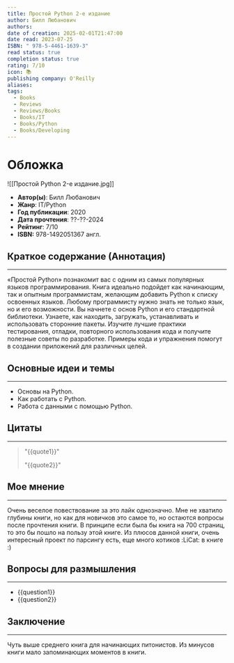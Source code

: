 ```yaml
---
title: Простой Python 2-е издание
author: Билл Любанович
authors: 
date of creation: 2025-02-01T21:47:00
date read: 2023-07-25
ISBN: " 978-5-4461-1639-3"
read status: true
completion status: true
rating: 7/10
icon: 📚
publishing company: O'Reilly
aliases: 
tags:
  - Books
  - Reviews
  - Reviews/Books
  - Books/IT
  - Books/Python
  - Books/Developing
---
```

# Обложка

![[Простой Python 2-е издание.jpg]]
- **Автор(ы)**: Билл Любанович
- **Жанр**: IT/Python
- **Год публикации**: 2020
- **Дата прочтения**: ??-??-2024
- **Рейтинг**: 7/10
- **ISBN:** 978-1492051367 англ.


## Краткое содержание (Аннотация)
---

«Простой Python» познакомит вас с одним из самых популярных языков программирования. Книга идеально подойдет как начинающим, так и опытным программистам, желающим добавить Python к списку освоенных языков. Любому программисту нужно знать не только язык, но и его возможности. Вы начнете с основ Python и его стандартной библиотеки. Узнаете, как находить, загружать, устанавливать и использовать сторонние пакеты. Изучите лучшие практики тестирования, отладки, повторного использования кода и получите полезные советы по разработке. Примеры кода и упражнения помогут в создании приложений для различных целей.


## Основные идеи и темы
---

- Основы на Python.
- Как работать с Python.
- Работа с данными с помощью Python.


## Цитаты
---

> "{{quote1}}"
> 
> "{{quote2}}"


## Мое мнение
---

Очень веселое повествование за это лайк однозначно. Мне не хватило глубины книги, но как для новичков это самое то, но остаются вопросы после прочтения книги. В принципе если была бы книга на 700 страниц, то это бы пошло на пользу этой книге. Из плюсов данной книги, очень интересный проект по парсингу есть, еще много котиков :LiCat: в книге :)


## Вопросы для размышления
---

- {{question1}}
- {{question2}}


## Заключение
---

Чуть выше среднего книга для начинающих питонистов. Из минусов книги мало запоминающих моментов в книги.
